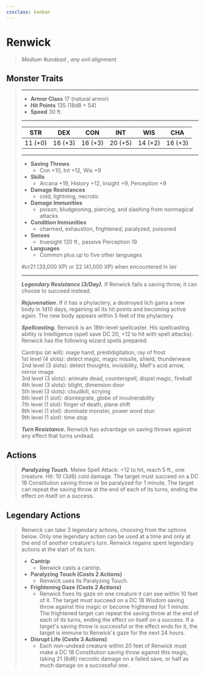 ```yaml
---
cssclass: kanban
---
```


# Renwick
>*Medium #undead , any evil alignment*
## Monster Traits
>___
>- **Armor Class** 17 (natural armor)
>- **Hit Points** 135 (18d8 + 54)
>- **Speed** 30 ft.
>___
>|STR|DEX|CON|INT|WIS|CHA|
>|:---:|:---:|:---:|:---:|:---:|:---:|
>|11 (+0)|16 (+3)|16 (+3)|20 (+5)|14 (+2)|16 (+3)|
>___
>- **Saving Throws**
>	 - Con +10, Int +12, Wis +9
>- **Skills**
>	 - Arcana +19, History +12, Insight +9, Perception +9
>- **Damage Resistances**
>	 - cold, lightning, necrotic
>- **Damage Immunities**
>	 - poison; bludgeoning, piercing, and slashing from nonmagical attacks
>- **Condition Immunities**
>	 - charmed, exhaustion, frightened, paralyzed, poisoned
>- **Senses**
>	 - truesight 120 ft., passive Perception 19
>- **Languages**
>	 - Common plus up to five other languages
>
> #cr21 (33,000 XP) or 22 (41,000 XP) when encountered in lair
>___
>***Legendary Resistance (3/Day).*** If Renwick fails a saving throw, it can choose to succeed instead.  
>
>***Rejuvenation.*** If it has a phylactery, a destroyed lich gains a new body in 1d10 days, regaining all its hit points and becoming active again. The new body appears within 5 feet of the phylactery.  
>
>***Spellcasting.*** Renwick is an 18th-level spellcaster. His spellcasting ability is Intelligence (spell save DC 20, +12 to hit with spell attacks). Renwick has the following wizard spells prepared:  
>
>Cantrips (at will): mage hand, prestidigitation, ray of frost  
>1st level (4 slots): detect magic, magic missile, shield, thunderwave  
>2nd level (3 slots): detect thoughts, invisibility, Melf's acid arrow, mirror image  
>3rd level (3 slots): animate dead, counterspell, dispel magic, fireball  
>4th level (3 slots): blight, dimension door  
>5th level (3 slots): cloudkill, scrying  
>6th level (1 slot): disintegrate, globe of invulnerability  
>7th level (1 slot): finger of death, plane shift  
>8th level (1 slot): dominate monster, power word stun  
>9th level (1 slot): time stop  
>
>
>***Turn Resistance.*** Renwick has advantage on saving throws against any effect that turns undead.  
>
## Actions
>***Paralyzing Touch.*** Melee Spell Attack: +12 to hit, reach 5 ft., one creature. Hit: 10 (3d6) cold damage. The target must succeed on a DC 18 Constitution saving throw or be paralyzed for 1 minute. The target can repeat the saving throw at the end of each of its turns, ending the effect on itself on a success.  
>
## Legendary Actions
>Renwick can take 3 legendary actions, choosing from the options below. Only one legendary action can be used at a time and only at the end of another creature's turn. Renwick regains spent legendary actions at the start of its turn.
>
>- **Cantrip**
>	- Renwick casts a cantrip.
>- **Paralyzing Touch (Costs 2 Actions)**
>	- Renwick uses its Paralyzing Touch.
>- **Frightening Gaze (Costs 2 Actions)**
>	- Renwick fixes its gaze on one creature it can see within 10 feet of it. The target must succeed on a DC 18 Wisdom saving throw against this magic or become frightened for 1 minute. The frightened target can repeat the saving throw at the end of each of its turns, ending the effect on itself on a success. If a target's saving throw is successful or the effect ends for it, the target is immune to Renwick's gaze for the next 24 hours.
>- **Disrupt Life (Costs 3 Actions)**
>	- Each non-undead creature within 20 feet of Renwick must make a DC 18 Constitution saving throw against this magic, taking 21 (6d6) necrotic damage on a failed save, or half as much damage on a successful one.